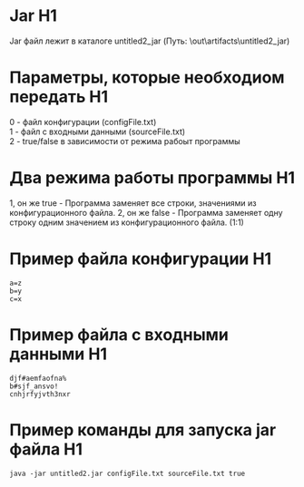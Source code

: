 # Jar H1
Jar файл лежит в каталоге untitled2_jar (Путь: \out\artifacts\untitled2_jar)

# Параметры, которые необходиом передать H1
0 - файл конфигурации (configFile.txt) </br>
1 - файл с входными данными (sourceFile.txt)</br>
2 - true/false в зависимости от режима рабоыт программы</br>

# Два режима работы программы H1
1, он же true - Программа заменяет все строки, значениями из конфигурационного файла.
2, он же false - Программа заменяет одну строку одним значением из конфигурационного файла. (1:1)

# Пример файла конфигурации H1
```
a=z
b=y
c=x
```

# Пример файла с входными данными H1

```
djf#aemfaofna%
b#sjf_ansvo!
cnhjrfyjvth3nxr
```
# Пример команды для запуска jar файла  H1

```
java -jar untitled2.jar configFile.txt sourceFile.txt true
```
